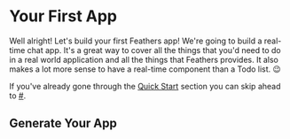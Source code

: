 # Your First App

Well alright! Let's build your first Feathers app! We're going to build a real-time chat app. It's a great way to cover all the things that you'd need to do in a real world application and all the things that Feathers provides. It also makes a lot more sense to have a real-time component than a Todo list. :wink:

If you've already gone through the [Quick Start](quick-start.md) section you can skip ahead to [#]().

## Generate Your App



